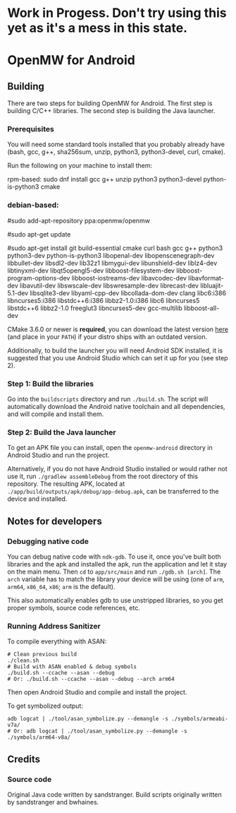 # Work in Progess. Don't try using this yet as it's a mess in this state.

# OpenMW for Android

## Building

There are two steps for building OpenMW for Android. The first step is building C/C++ libraries. The second step is building the Java launcher.

### Prerequisites

You will need some standard tools installed that you probably already have (bash, gcc, g++, sha256sum, unzip, python3, python3-devel, curl, cmake).

Run the following on your machine to install them:

rpm-based: sudo dnf install gcc g++ unzip python3 python3-devel python-is-python3 cmake

### debian-based: 

#sudo add-apt-repository ppa:openmw/openmw

#sudo apt-get update

#sudo apt-get install git build-essential cmake curl bash gcc g++ python3 python3-dev python-is-python3 libopenal-dev libopenscenegraph-dev libbullet-dev libsdl2-dev lib32z1 libmygui-dev libunshield-dev liblz4-dev libtinyxml-dev libqt5opengl5-dev libboost-filesystem-dev libboost-program-options-dev libboost-iostreams-dev libavcodec-dev libavformat-dev libavutil-dev libswscale-dev libswresample-dev librecast-dev libluajit-5.1-dev libsqlite3-dev libyaml-cpp-dev libcollada-dom-dev clang libc6:i386 libncurses5:i386 libstdc++6:i386 libbz2-1.0:i386 libc6 libncurses5 libstdc++6 libbz2-1.0 freeglut3 libncurses5-dev gcc-multilib libboost-all-dev

CMake 3.6.0 or newer is **required**, you can download the latest version [here](https://cmake.org/download/) (and place in your `PATH`) if your distro ships with an outdated version.

Additionally, to build the launcher you will need Android SDK installed, it is suggested that you use Android Studio which can set it up for you (see step 2).

### Step 1: Build the libraries

Go into the `buildscripts` directory and run `./build.sh`. The script will automatically download the Android native toolchain and all dependencies, and will compile and install them.

### Step 2: Build the Java launcher

To get an APK file you can install, open the `openmw-android` directory in Android Studio and run the project.

Alternatively, if you do not have Android Studio installed or would rather not use it, run `./gradlew assembleDebug` from the root directory of this repository. The resulting APK, located at `./app/build/outputs/apk/debug/app-debug.apk`, can be transferred to the device and installed.

## Notes for developers

### Debugging native code

You can debug native code with `ndk-gdb`. To use it, once you've built both libraries and the apk and installed the apk, run the application and let it stay on the main menu. Then `cd` to `app/src/main` and run `./gdb.sh [arch]`. The `arch` variable has to match the library your device will be using (one of `arm`, `arm64`, `x86_64`, `x86`; `arm` is the default).

This also automatically enables gdb to use unstripped libraries, so you get proper symbols, source code references, etc.

### Running Address Sanitizer

To compile everything with ASAN:

```
# Clean previous build
./clean.sh
# Build with ASAN enabled & debug symbols
./build.sh --ccache --asan --debug
# Or: ./build.sh --ccache --asan --debug --arch arm64
```

Then open Android Studio and compile and install the project.

To get symbolized output:

```
adb logcat | ./tool/asan_symbolize.py --demangle -s ./symbols/armeabi-v7a/
# Or: adb logcat | ./tool/asan_symbolize.py --demangle -s ./symbols/arm64-v8a/
```

## Credits

### Source code

Original Java code written by sandstranger. Build scripts originally written by sandstranger and bwhaines.

